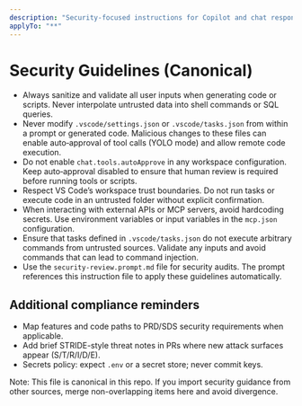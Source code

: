 ```yaml
---
description: "Security-focused instructions for Copilot and chat responses"
applyTo: "**"
---
```


# Security Guidelines (Canonical)

- Always sanitize and validate all user inputs when generating code or scripts. Never interpolate untrusted data into shell commands or SQL queries.
- Never modify `.vscode/settings.json` or `.vscode/tasks.json` from within a prompt or generated code. Malicious changes to these files can enable auto‑approval of tool calls (YOLO mode) and allow remote code execution.
- Do not enable `chat.tools.autoApprove` in any workspace configuration. Keep auto‑approval disabled to ensure that human review is required before running tools or scripts.
- Respect VS Code’s workspace trust boundaries. Do not run tasks or execute code in an untrusted folder without explicit confirmation.
- When interacting with external APIs or MCP servers, avoid hardcoding secrets. Use environment variables or input variables in the `mcp.json` configuration.
- Ensure that tasks defined in `.vscode/tasks.json` do not execute arbitrary commands from untrusted sources. Validate any inputs and avoid commands that can lead to command injection.
- Use the `security-review.prompt.md` file for security audits. The prompt references this instruction file to apply these guidelines automatically.

## Additional compliance reminders

- Map features and code paths to PRD/SDS security requirements when applicable.
- Add brief STRIDE-style threat notes in PRs where new attack surfaces appear (S/T/R/I/D/E).
- Secrets policy: expect `.env` or a secret store; never commit keys.

Note: This file is canonical in this repo. If you import security guidance from other sources, merge non-overlapping items here and avoid divergence.
